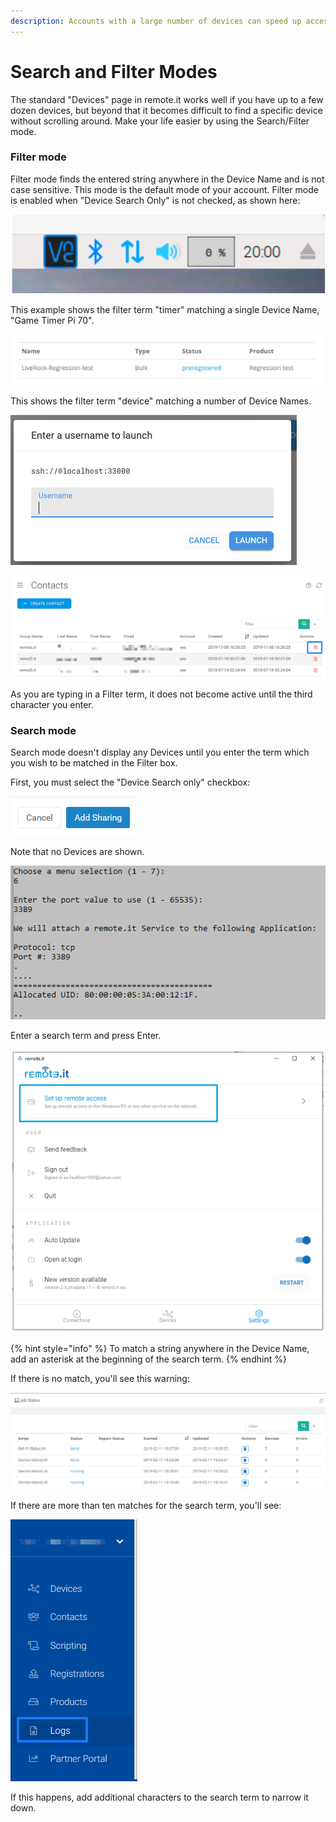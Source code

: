 ```yaml
---
description: Accounts with a large number of devices can speed up access using this mode
---
```


# Search and Filter Modes

The standard "Devices" page in remote.it works well if you have up to a few dozen devices, but beyond that it becomes difficult to find a specific device without scrolling around.  Make your life easier by using the Search/Filter mode.

### Filter mode

Filter mode finds the entered string anywhere in the Device Name and is not case sensitive.  This mode is the default mode of your account.   Filter mode is enabled when "Device Search Only" is not checked, as shown here:

![](../../../.gitbook/assets/image%20%28285%29.png)

This example shows the filter term "timer" matching a single Device Name, "Game Timer Pi 70".

![](../../../.gitbook/assets/image%20%28470%29.png)

This shows the filter term "device" matching a number of Device Names.

![](../../../.gitbook/assets/image%20%28340%29.png)

![](../../../.gitbook/assets/image%20%2865%29.png)

As you are typing in a Filter term, it does not become active until the third character you enter.

### Search mode

Search mode doesn't display any Devices until you enter the term which you wish to be matched in the Filter box.

First, you must select the "Device Search only" checkbox:

![](../../../.gitbook/assets/image%20%28405%29.png)

Note that no Devices are shown.

![](../../../.gitbook/assets/image%20%28172%29.png)

Enter a search term and press Enter.  

![](../../../.gitbook/assets/image%20%28398%29.png)

{% hint style="info" %}
To match a string anywhere in the Device Name, add an asterisk at the beginning of the search term.
{% endhint %}

If there is no match, you'll see this warning:

![](../../../.gitbook/assets/image%20%28186%29.png)

If there are more than ten matches for the search term, you'll see:

![](../../../.gitbook/assets/image%20%2850%29.png)

If this happens, add additional characters to the search term to narrow it down.

